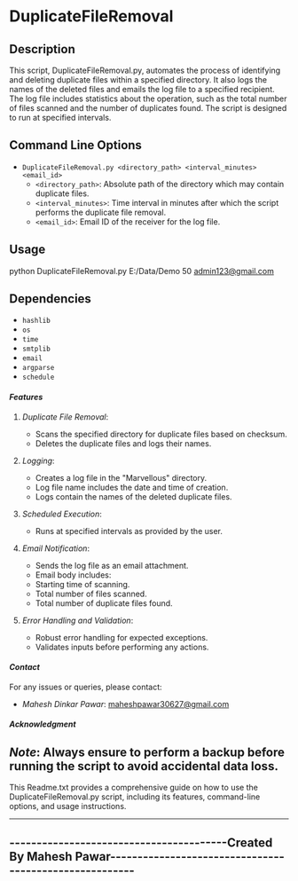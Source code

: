 # DuplicateFileRemoval

## Description
This script, DuplicateFileRemoval.py, automates the process of identifying and deleting duplicate files within a specified directory. It also logs the names of the deleted files and emails the log file to a specified recipient. The log file includes statistics about the operation, such as the total number of files scanned and the number of duplicates found. The script is designed to run at specified intervals.

## Command Line Options
- `DuplicateFileRemoval.py <directory_path> <interval_minutes> <email_id>`
  - `<directory_path>`: Absolute path of the directory which may contain duplicate files.
  - `<interval_minutes>`: Time interval in minutes after which the script performs the duplicate file removal.
  - `<email_id>`: Email ID of the receiver for the log file.

## Usage
python DuplicateFileRemoval.py E:/Data/Demo 50 admin123@gmail.com

## Dependencies
- `hashlib`
- `os`
- `time`
- `smtplib`
- `email`
- `argparse`
- `schedule`

#### *Features*

1. *Duplicate File Removal*:
   - Scans the specified directory for duplicate files based on checksum.
   - Deletes the duplicate files and logs their names.

2. *Logging*:
   - Creates a log file in the "Marvellous" directory.
   - Log file name includes the date and time of creation.
   - Logs contain the names of the deleted duplicate files.

3. *Scheduled Execution*:
   - Runs at specified intervals as provided by the user.

4. *Email Notification*:
   - Sends the log file as an email attachment.
   - Email body includes:
   - Starting time of scanning.
   - Total number of files scanned.
   - Total number of duplicate files found.

5. *Error Handling and Validation*:
   - Robust error handling for expected exceptions.
   - Validates inputs before performing any actions.

#### *Contact*

For any issues or queries, please contact:
- *Mahesh Dinkar Pawar*: maheshpawar30627@gmail.com

#### *Acknowledgment*

*Note*: Always ensure to perform a backup before running the script to avoid accidental data loss.
-----
This Readme.txt provides a comprehensive guide on how to use the DuplicateFileRemoval.py script, including its features, command-line options, 
and usage instructions.

----------------------------------------------------------------------------------------------------------------------
----------------------------------------Created By Mahesh Pawar-------------------------------------------------------
----------------------------------------------------------------------------------------------------------------------
